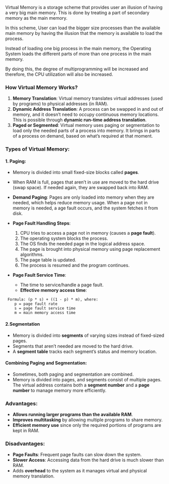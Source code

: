 Virtual Memory is a storage scheme that provides user an illusion of having a very big main memory. This is done by treating a part of secondary memory as the main memory.

In this scheme, User can load the bigger size processes than the available main memory by having the illusion that the memory is available to load the process.

Instead of loading one big process in the main memory, the Operating System loads the different parts of more than one process in the main memory.

By doing this, the degree of multiprogramming will be increased and therefore, the CPU utilization will also be increased.


### How Virtual Memory Works?

1. **Memory Translation**: Virtual memory translates virtual addresses (used by programs) to physical addresses (in RAM).
2. **Dynamic Address Translation**: A process can be swapped in and out of memory, and it doesn’t need to occupy continuous memory locations. This is possible through **dynamic run-time address translation**.
3. **Paged or Segmented**: Virtual memory uses paging or segmentation to load only the needed parts of a process into memory. It brings in parts of a process on demand, based on what’s required at that moment.


### Types of Virtual Memory:

#### 1. Paging:

- Memory is divided into small fixed-size blocks called **pages**.
- When RAM is full, pages that aren’t in use are moved to the hard drive (swap space). If needed again, they are swapped back into RAM.

- **Demand Paging**: Pages are only loaded into memory when they are needed, which helps reduce memory usage. When a page not in memory is needed, a age fault occurs, and the system fetches it from disk.
    
- **Page Fault Handling Steps**:
    1. CPU tries to access a page not in memory (causes a **page fault**).
    2. The operating system blocks the process.
    3. The OS finds the needed page in the logical address space.
    4. The page is brought into physical memory using page replacement algorithms.
    5. The page table is updated.
    6. The process is resumed and the program continues.
       
- **Page Fault Service Time**:
    - The time to service/handle a page fault.
    - **Effective memory access time**:

```
 Formula: (p * s) + ((1 - p) * m), where:
    p = page fault rate
    s = page fault service time
    m = main memory access time                  
```

#### 2.Segmentation
   
- Memory is divided into **segments** of varying sizes instead of fixed-sized pages.
- Segments that aren’t needed are moved to the hard drive.
- A **segment table** tracks each segment’s status and memory location.



#### Combining Paging and Segmentation:
- Sometimes, both paging and segmentation are combined.
- Memory is divided into pages, and segments consist of multiple pages. The virtual address contains both a **segment number** and a **page number** to manage memory more efficiently.

### Advantages:
- **Allows running larger programs than the available RAM**.
- **Improves multitasking** by allowing multiple programs to share memory.
- **Efficient memory use** since only the required portions of programs are kept in RAM.
  
### Disadvantages:
- **Page Faults**: Frequent page faults can slow down the system.
- **Slower Access**: Accessing data from the hard drive is much slower than RAM.
- Adds **overhead** to the system as it manages virtual and physical memory translation.
  